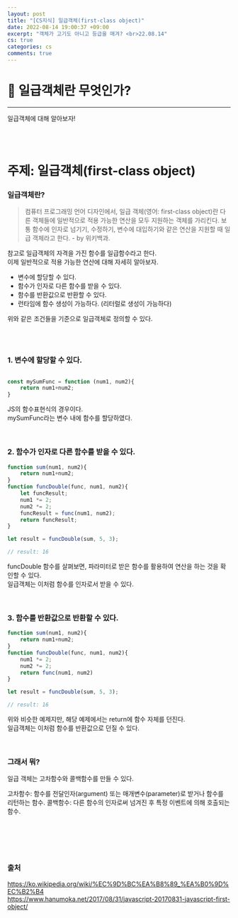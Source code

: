 ```yaml
---
layout: post
title: "[CS지식] 일급객체(first-class object)"
date: 2022-08-14 19:00:37 +09:00
excerpt: "객체가 고기도 아니고 등급을 매겨? <br>22.08.14"
cs: true
categories: cs
comments: true
---
```

# 📌 일급객체란 무엇인가?
---------------------------

<!-- <figure>
    <a href="/assets/img/cs/2022-08-07/server.png"><img src="/assets/img/cs/2022-08-08/server.png"></a>    
    <figcaption style="text-align:center"></figcaption>
</figure> -->

일급객체에 대해 알아보자!  


<br>
<br>

# 주제: 일급객체(first-class object)
### 일급객체란?
> 컴퓨터 프로그래밍 언어 디자인에서, 일급 객체(영어: first-class object)란 다른 객체들에 일반적으로 적용 가능한 연산을 모두 지원하는 객체를 가리킨다. 보통 함수에 인자로 넘기기, 수정하기, 변수에 대입하기와 같은 연산을 지원할 때 일급 객체라고 한다.  - by 위키백과.

참고로 일급객체의 자격을 가진 함수를 일급함수라고 한다.  
이제 일반적으로 적용 가능한 연산에 대해 자세히 알아보자.  

- 변수에 할당할 수 있다.
- 함수가 인자로 다른 함수를 받을 수 있다.
- 함수를 반환값으로 반환할 수 있다.
- 런타임에 함수 생성이 가능하다. (리터럴로 생성이 가능하다)

위와 같은 조건들을 기준으로 일급객체로 정의할 수 있다.  


<br>
<br>

### 1. 변수에 할당할 수 있다.
```javascript

const mySumFunc = function (num1, num2){
    return num1+num2;
}

```
JS의 함수표현식의 경우이다.  
mySumFunc라는 변수 내에 함수를 할당하였다.  

<br>

### 2. 함수가 인자로 다른 함수를 받을 수 있다.
``` javascript
function sum(num1, num2){
    return num1+num2;
}
function funcDouble(func, num1, num2){
    let funcResult;
    num1 *= 2;
    num2 *= 2;
    funcResult = func(num1, num2);
    return funcResult;
}

let result = funcDouble(sum, 5, 3);

// result: 16
```
funcDouble 함수를 살펴보면, 파라미터로 받은 함수를 활용하여 연산을 하는 것을 확인할 수 있다.   
일급객체는 이처럼 함수를 인자로서 받을 수 있다.


<br>

### 3. 함수를 반환값으로 반환할 수 있다.
```javascript
function sum(num1, num2){
    return num1+num2;
}
function funcDouble(func, num1, num2){
    num1 *= 2;
    num2 *= 2;
    return func(num1, num2)
}

let result = funcDouble(sum, 5, 3);

// result: 16
```
위와 비슷한 예제지만, 해당 예제에서는 return에 함수 자체를 던진다.    
일급객체는 이처럼 함수를 반환값으로 던질 수 있다.    

<br>

### 그래서 뭐? 
일급 객체는 고차함수와 콜백함수를 만들 수 있다. 

고차함수: 함수를 전달인자(argument) 또는 매개변수(parameter)로 받거나 함수를 리턴하는 함수.
콜백함수: 다른 함수의 인자로써 넘겨진 후 특정 이벤트에 의해 호출되는 함수.

<br>
<br>
<br>
<br>

### 출처
https://ko.wikipedia.org/wiki/%EC%9D%BC%EA%B8%89_%EA%B0%9D%EC%B2%B4  
https://www.hanumoka.net/2017/08/31/javascript-20170831-javascript-first-object/  



[jekyll-docs]: https://jekyllrb.com/docs/home
[jekyll-gh]:   https://github.com/jekyll/jekyll
[jekyll-talk]: https://talk.jekyllrb.com/

